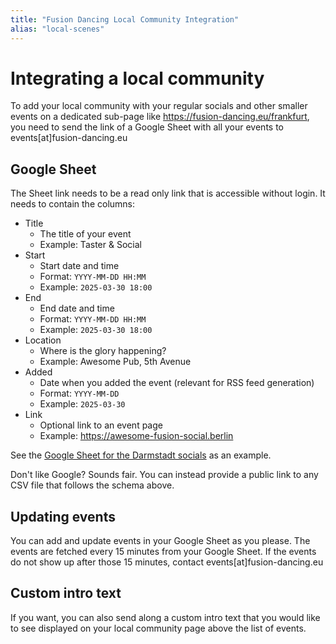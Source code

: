 ```yaml
---
title: "Fusion Dancing Local Community Integration"
alias: "local-scenes"
---
```


# Integrating a local community

To add your local community with your regular socials and other smaller events on a dedicated sub-page like https://fusion-dancing.eu/frankfurt, you need to send the link of a Google Sheet with all your events to events[at]fusion-dancing.eu

## Google Sheet

The Sheet link needs to be a read only link that is accessible without login. It needs to contain the columns:
- Title
    - The title of your event
    - Example: Taster & Social
- Start
    - Start date and time
    - Format: `YYYY-MM-DD HH:MM`
    - Example: `2025-03-30 18:00`
- End
    - End date and time
    - Format: `YYYY-MM-DD HH:MM`
    - Example: `2025-03-30 18:00`
- Location
    - Where is the glory happening?
    - Example: Awesome Pub, 5th Avenue
- Added
    - Date when you added the event (relevant for RSS feed generation)
    - Format: `YYYY-MM-DD`
    - Example: `2025-03-30`
- Link
    - Optional link to an event page
    - Example: https://awesome-fusion-social.berlin


See the [Google Sheet for the Darmstadt socials](https://docs.google.com/spreadsheets/d/1xH5iBL0r9ex9bE934b-IPXQeCnpiV-oxsgWJVqLrzCY/edit?usp=sharing) as an example.

Don't like Google? Sounds fair. You can instead provide a public link to any CSV file that follows the schema above.

## Updating events

You can add and update events in your Google Sheet as you please.
The events are fetched every 15 minutes from your Google Sheet.
If the events do not show up after those 15 minutes, contact events[at]fusion-dancing.eu

## Custom intro text

If you want, you can also send along a custom intro text that you would like to see displayed on your local community page above the list of events.